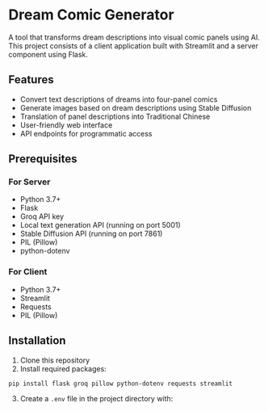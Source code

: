 # Dream Comic Generator

A tool that transforms dream descriptions into visual comic panels using AI. This project consists of a client application built with Streamlit and a server component using Flask.

## Features

- Convert text descriptions of dreams into four-panel comics
- Generate images based on dream descriptions using Stable Diffusion
- Translation of panel descriptions into Traditional Chinese
- User-friendly web interface
- API endpoints for programmatic access

## Prerequisites

### For Server
- Python 3.7+
- Flask
- Groq API key
- Local text generation API (running on port 5001)
- Stable Diffusion API (running on port 7861)
- PIL (Pillow)
- python-dotenv

### For Client
- Python 3.7+
- Streamlit
- Requests
- PIL (Pillow)

## Installation

1. Clone this repository
2. Install required packages:

```bash
pip install flask groq pillow python-dotenv requests streamlit
```

3. Create a `.env` file in the project directory with:

